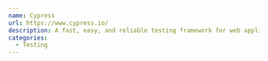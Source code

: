 ```yaml
---
name: Cypress
url: https://www.cypress.io/
description: A fast, easy, and reliable testing framework for web applications.
categories:
  - Testing
---
```

